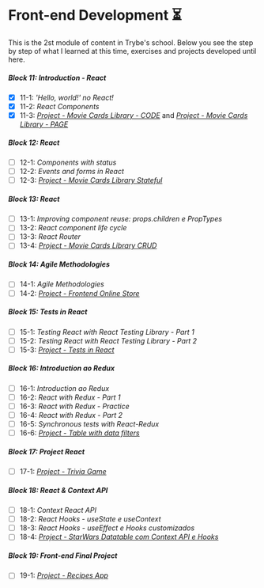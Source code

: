 # Front-end Development :hourglass_flowing_sand:  
  
This is the 2st module of content in Trybe's school. Below you see the step by step of what I learned at this time, exercises and projects developed until here.  
  
##### Block 11: Introduction - React

- [x] 11-1: _'Hello, world!' no React!_
- [x] 11-2: _React Components_
- [x] 11-3: _[Project - Movie Cards Library - CODE](https://github.com/carolbezerra-dev/trybe-projects/tree/main/2.FrontEnd/11.React-Introduction)_ and _[Project - Movie Cards Library - PAGE](https://movie-cards-library-project.vercel.app/)_

##### Block 12: React

- [ ] 12-1: _Components with status_
- [ ] 12-2: _Events and forms in React_
- [ ] 12-3: _[Project - Movie Cards Library Stateful]()_

##### Block 13: React

- [ ] 13-1: _Improving component reuse: props.children e PropTypes_
- [ ] 13-2: _React component life cycle_
- [ ] 13-3: _React Router_
- [ ] 13-4: _[Project - Movie Cards Library CRUD]()_

##### Block 14: Agile Methodologies

- [ ] 14-1: _Agile Methodologies_
- [ ] 14-2: _[Project - Frontend Online Store]()_

##### Block 15: Tests in React

- [ ] 15-1: _Testing React with React Testing Library - Part 1_
- [ ] 15-2: _Testing React with React Testing Library - Part 2_
- [ ] 15-3: _[Project - Tests in React]()_

##### Block 16: Introduction ao Redux

- [ ] 16-1: _Introduction ao Redux_
- [ ] 16-2: _React with Redux - Part 1_
- [ ] 16-3: _React with Redux - Practice_
- [ ] 16-4: _React with Redux - Part 2_
- [ ] 16-5: _Synchronous tests with React-Redux_
- [ ] 16-6: _[Project - Table with data filters]()_

##### Block 17: Project React

- [ ] 17-1: _[Project - Trivia Game]()_

##### Block 18: React & Context API

- [ ] 18-1: _Context React API_
- [ ] 18-2: _React Hooks - useState e useContext_
- [ ] 18-3: _React Hooks - useEffect e Hooks customizados_
- [ ] 18-4: _[Project - StarWars Datatable com Context API e Hooks]()_

##### Block 19: Front-end Final Project

- [ ] 19-1: _[Project - Recipes App]()_
